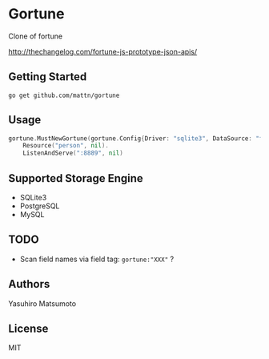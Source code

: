 # Gortune

Clone of fortune

http://thechangelog.com/fortune-js-prototype-json-apis/

## Getting Started

    go get github.com/mattn/gortune

## Usage

```go
gortune.MustNewGortune(gortune.Config{Driver: "sqlite3", DataSource: "foo.db"}).
    Resource("person", nil).
    ListenAndServe(":8889", nil)
```

## Supported Storage Engine

* SQLite3
* PostgreSQL
* MySQL

## TODO

* Scan field names via field tag: ``gortune:"XXX"`` ?

## Authors

Yasuhiro Matsumoto

## License

MIT
